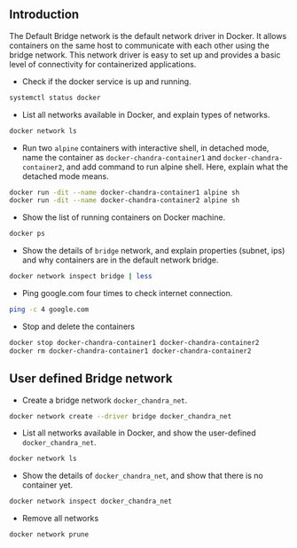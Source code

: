 ## Introduction

The Default Bridge network is the default network driver in Docker. It allows containers on the same host to communicate with each other using the bridge network. This network driver is easy to set up and provides a basic level of connectivity for containerized applications.

- Check if the docker service is up and running.

```bash
systemctl status docker
```

- List all networks available in Docker, and explain types of networks.

```bash
docker network ls
```

- Run two `alpine` containers with interactive shell, in detached mode, name the container as `docker-chandra-container1` and `docker-chandra-container2`, and add command to run alpine shell. Here, explain what the detached mode means.

```bash
docker run -dit --name docker-chandra-container1 alpine sh
docker run -dit --name docker-chandra-container2 alpine sh
```

- Show the list of running containers on Docker machine.

```bash
docker ps
```

- Show the details of `bridge` network, and explain properties (subnet, ips) and why containers are in the default network bridge.

```bash
docker network inspect bridge | less
```

- Ping google.com four times to check internet connection.

```bash
ping -c 4 google.com
```

- Stop and delete the containers

```bash
docker stop docker-chandra-container1 docker-chandra-container2
docker rm docker-chandra-container1 docker-chandra-container2
```

## User defined Bridge network 

- Create a bridge network `docker_chandra_net`.

```bash
docker network create --driver bridge docker_chandra_net
```

- List all networks available in Docker, and show the user-defined `docker_chandra_net`.

```bash
docker network ls
```

- Show the details of `docker_chandra_net`, and show that there is no container yet.

```bash
docker network inspect docker_chandra_net
```


- Remove all networks
```
docker network prune
```